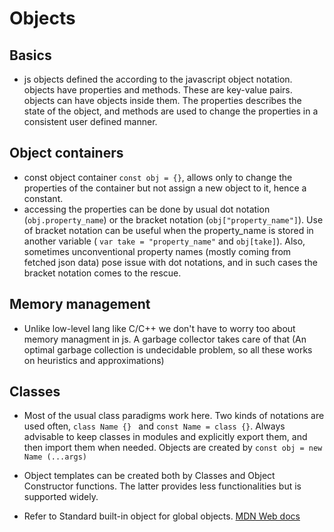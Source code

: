 # Objects

## Basics

- js objects defined the according to the javascript object notation. objects have properties and methods.
  These are key-value pairs. objects can have objects inside them. The properties describes the state of the object, and methods are used to change the properties in a consistent user defined manner.

## Object containers

- const object container `const obj = {}`, allows only to change the properties of the container but not assign a new object to it, hence a constant.
- accessing the properties can be done by usual dot notation (`obj.property_name`) or the bracket notation (`obj["property_name"]`). Use of bracket notation can be useful when the property_name is stored in another variable ( `var take = "property_name"` and `obj[take]`). Also, sometimes unconventional property names (mostly coming from fetched json data) pose issue with dot notations, and in such cases the bracket notation comes to the rescue.

## Memory management

- Unlike low-level lang like C/C++ we don't have to worry too about memory managment in js. A garbage collector takes care of that (An optimal garbage collection is undecidable problem, so all these works on heuristics and approximations)

## Classes

- Most of the usual class paradigms work here. Two kinds of notations are used often, `class Name {} ` and `const Name = class {}`. Always advisable to keep classes in modules and explicitly export them, and then import them when needed. Objects are created by `const obj = new Name (...args)`
- Object templates can be created both by Classes and Object Constructor functions. The latter provides less functionalities but is supported widely.

- Refer to Standard built-in object for global objects. [MDN Web docs](https://developer.mozilla.org/en-US/docs/Web/JavaScript/Reference/Global_Objects)

